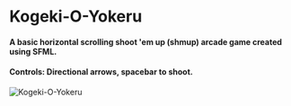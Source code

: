 # Kogeki-O-Yokeru

#### A basic horizontal scrolling shoot 'em up (shmup) arcade game created using SFML.

#### Controls: Directional arrows, spacebar to shoot.

![Kogeki-O-Yokeru](https://github.com/IrfanHuseyin/Kogeki-O-Yokeru/assets/99550596/2836b972-c7bb-4bae-90c6-a9b31752ce10)
